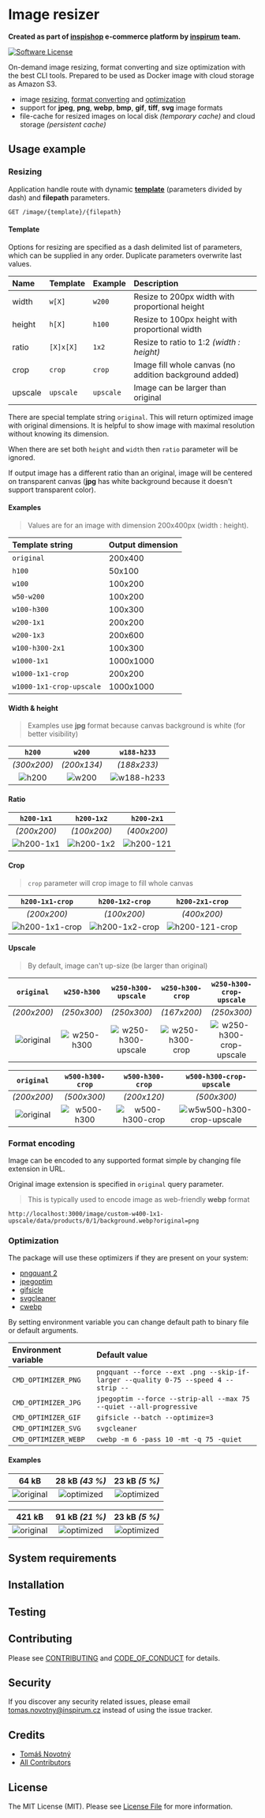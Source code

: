 # Image resizer

**Created as part of [inspishop][link-inspishop] e-commerce platform by [inspirum][link-inspirum] team.**

[![Software License][ico-license]][link-licence]

On-demand image resizing, format converting and size optimization with the best CLI tools. 
Prepared to be used as Docker image with cloud storage as Amazon S3.

- image [resizing](#resizing), [format converting](#format-encoding) and [optimization](#optimization)
- support for **jpeg**, **png**, **webp**, **bmp**, **gif**, **tiff**, **svg** image formats
- file-cache for resized images on local disk *(temporary cache)* and cloud storage *(persistent cache)*


## Usage example


### Resizing

Application handle route with dynamic [**template**](#template) (parameters divided by dash) and **filepath** parameters.
```
GET /image/{template}/{filepath}
```


#### Template

Options for resizing are specified as a dash delimited list of parameters, which can be supplied in any order. 
Duplicate parameters overwrite last values.

| Name | Template | Example | Description  |
| :--- | :--- | :--- | :--- |
| width | `w[X]` | `w200` | Resize to 200px width with proportional height |
| height| `h[X]` | `h100` | Resize to 100px height with proportional width |
| ratio | `[X]x[X]` | `1x2` |  Resize to ratio to 1:2 *(width : height)* |
| crop | `crop` | `crop` | Image fill whole canvas (no addition background added) |
| upscale | `upscale` | `upscale` | Image can be larger than original |

There are special template string `original`. This will return optimized image with original dimensions.
It is helpful to show image with maximal resolution without knowing its dimension.

When there are set both `height` and `width` then `ratio` parameter will be ignored.

If output image has a different ratio than an original, image will be centered on transparent canvas (**jpg** has white background because it doesn't support transparent color).


#### Examples

> Values are for an image with dimension 200x400px (width : height).

| Template string | Output dimension |
| :--- | :--- | 
| `original` | 200x400 |
| `h100` | 50x100 |
| `w100` |  100x200 |
| `w50-w200` |  100x200 |
| `w100-h300` | 100x300 |
| `w200-1x1` | 200x200 |
| `w200-1x3` | 200x600 |
| `w100-h300-2x1` | 100x300 |
| `w1000-1x1` | 1000x1000 |
| `w1000-1x1-crop` | 200x200 |
| `w1000-1x1-crop-upscale` | 1000x1000 |


#### Width & height

> Examples use **jpg** format because canvas background is white (for better visibility)

| `h200` | `w200` | `w188-h233` |
| :---: | :---: | :---: |
| *(300x200)* | *(200x134)*  | *(188x233)* |
| ![h200](https://github.com/inspirum/assets/raw/master/image-resizer-go/img/sizes/h200.jpg) | ![w200](https://github.com/inspirum/assets/raw/master/image-resizer-go/img/sizes/w200.jpg) | ![w188-h233](https://github.com/inspirum/assets/raw/master/image-resizer-go/img/sizes/w188-h233.jpg) |


#### Ratio


| `h200-1x1` | `h200-1x2` | `h200-2x1` |
| :---: | :---: | :---: |
| *(200x200)* | *(100x200)*  | *(400x200)* |
| ![h200-1x1](https://github.com/inspirum/assets/raw/master/image-resizer-go/img/ratio/h200-1x1.jpg) | ![h200-1x2](https://github.com/inspirum/assets/raw/master/image-resizer-go/img/ratio/h200-1x2.jpg) | ![h200-121](https://github.com/inspirum/assets/raw/master/image-resizer-go/img/ratio/h200-2x1.jpg) |


#### Crop

> `crop` parameter will crop image to fill whole canvas 

| `h200-1x1-crop` | `h200-1x2-crop` | `h200-2x1-crop` |
| :---: | :---: | :---: |
| *(200x200)* | *(100x200)*  | *(400x200)* |
| ![h200-1x1-crop](https://github.com/inspirum/assets/raw/master/image-resizer-go/img/ratio/h200-1x1-crop.jpg) | ![h200-1x2-crop](https://github.com/inspirum/assets/raw/master/image-resizer-go/img/ratio/h200-1x2-crop.jpg) | ![h200-121-crop](https://github.com/inspirum/assets/raw/master/image-resizer-go/img/ratio/h200-2x1-crop.jpg) |


#### Upscale

> By default, image can't up-size (be larger than original) 

| `original` | `w250-h300` | `w250-h300-upscale` | `w250-h300-crop` | `w250-h300-crop-upscale` |
| :---: | :---: | :---: | :---: | :---: |
| *(200x200)* | *(250x300)*  | *(250x300)* | *(167x200)* | *(250x300)*  |
| ![original](https://github.com/inspirum/assets/raw/master/image-resizer-go/img/upsize/original.jpg) | ![w250-h300](https://github.com/inspirum/assets/raw/master/image-resizer-go/img/upsize/w250-h300.jpg) | ![w250-h300-upscale](https://github.com/inspirum/assets/raw/master/image-resizer-go/img/upsize/w250-h300-upscale.jpg) | ![w250-h300-crop](https://github.com/inspirum/assets/raw/master/image-resizer-go/img/upsize/w250-h300-crop.jpg) | ![w250-h300-crop-upscale](https://github.com/inspirum/assets/raw/master/image-resizer-go/img/upsize/w250-h300-crop-upscale.jpg) |

| `original` | `w500-h300-crop` |`w500-h300-crop` | `w500-h300-crop-upscale` | 
| :---: | :---: | :---: | :---: |
| *(200x200)* |  *(500x300)* | *(200x120)* | *(500x300)* |
| ![original](https://github.com/inspirum/assets/raw/master/image-resizer-go/img/upsize/original.jpg) | ![w500-h300](https://github.com/inspirum/assets/raw/master/image-resizer-go/img/upsize/w500-h300.jpg) | ![w500-h300-crop](https://github.com/inspirum/assets/raw/master/image-resizer-go/img/upsize/w500-h300-crop.jpg) | ![w5w500-h300-crop-upscale](https://github.com/inspirum/assets/raw/master/image-resizer-go/img/upsize/w500-h300-crop-upscale.jpg) |


### Format encoding

Image can be encoded to any supported format simple by changing file extension in URL.

Original image extension is specified in `original` query parameter.

> This is typically used to encode image as web-friendly **webp** format
```
http://localhost:3000/image/custom-w400-1x1-upscale/data/products/0/1/background.webp?original=png
```


### Optimization

The package will use these optimizers if they are present on your system:

- [pngquant 2](https://pngquant.org)
- [jpegoptim](http://freecode.com/projects/jpegoptim)
- [gifsicle](http://www.lcdf.org/gifsicle)
- [svgcleaner](https://github.com/RazrFalcon/svgcleaner)
- [cwebp](https://developers.google.com/speed/webp/docs/cwebp)

By setting environment variable you can change default path to binary file or default arguments. 

| Environment variable | Default value |
| :--- | :--- | 
| `CMD_OPTIMIZER_PNG` | `pngquant --force --ext .png --skip-if-larger --quality 0-75 --speed 4 --strip --` |
| `CMD_OPTIMIZER_JPG` | `jpegoptim --force --strip-all --max 75 --quiet --all-progressive` |
| `CMD_OPTIMIZER_GIF` | `gifsicle --batch --optimize=3` |
| `CMD_OPTIMIZER_SVG` | `svgcleaner` |
| `CMD_OPTIMIZER_WEBP` | `cwebp -m 6 -pass 10 -mt -q 75 -quiet` |


#### Examples

| 64 kB | 28 kB *(43 %)* | 23 kB *(5 %)* |
| :---: | :---: | :---: |
| ![original](https://github.com/inspirum/assets/raw/master/image-resizer-go/img/optimize/jpg_optimized.jpg) | ![optimized](https://github.com/inspirum/assets/raw/master/image-resizer-go/img/optimize/jpg_optimized.jpg) | ![optimized](https://github.com/inspirum/assets/raw/master/image-resizer-go/img/optimize/jpg_optimized.webp) |

| 421 kB | 91 kB *(21 %)* | 23 kB *(5 %)* |
| :---: | :---: | :---: |
| ![original](https://github.com/inspirum/assets/raw/master/image-resizer-go/img/optimize/png_original.png) | ![optimized](https://github.com/inspirum/assets/raw/master/image-resizer-go/img/optimize/png_optimized.png) | ![optimized](https://github.com/inspirum/assets/raw/master/image-resizer-go/img/optimize/png_optimized.webp) |


## System requirements


## Installation


## Testing


## Contributing

Please see [CONTRIBUTING][link-contributing] and [CODE_OF_CONDUCT][link-code-of-conduct] for details.


## Security

If you discover any security related issues, please email tomas.novotny@inspirum.cz instead of using the issue tracker.


## Credits

- [Tomáš Novotný](https://github.com/tomas-novotny)
- [All Contributors][link-contributors]


## License

The MIT License (MIT). Please see [License File][link-licence] for more information.


[ico-license]:              https://img.shields.io/github/license/inspirum/image-resizer-go.svg?style=flat-square&colorB=blue
[ico-travis]:               https://img.shields.io/travis/inspirum/image-resizer-go/master.svg?branch=master&style=flat-square

[link-author]:              https://github.com/inspirum
[link-contributors]:        https://github.com/inspirum/image-resizer-go/contributors
[link-licence]:             ./LICENSE.md
[link-changelog]:           ./CHANGELOG.md
[link-contributing]:        https://github.com/inspirum/assets/raw/master/image-resizer-go/img/CONTRIBUTING.md
[link-code-of-conduct]:     https://github.com/inspirum/assets/raw/master/image-resizer-go/img/CODE_OF_CONDUCT.md
[link-travis]:              https://travis-ci.org/inspirum/image-resizer-go
[link-inspishop]:           https://www.inspishop.cz/
[link-inspirum]:            https://www.inspirum.cz/
